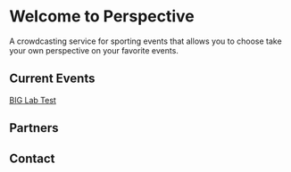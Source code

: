 # Welcome to Perspective

A crowdcasting service for sporting events that allows you to choose take your own perspective on your favorite events.

## Current Events

[BIG Lab Test](www.patrickcarrington.com)

## Partners


## Contact


